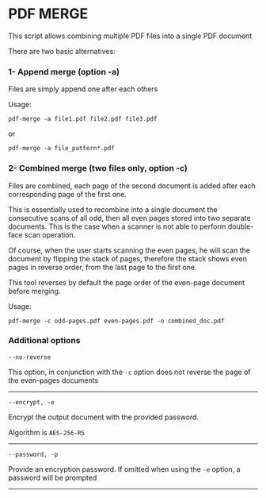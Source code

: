 # PDF  MERGE

This script allows combining multiple PDF files into a single PDF document

There are two basic alternatives:

### 1- Append merge (option -a)

Files are simply append one after each others

Usage:

    pdf-merge -a file1.pdf file2.pdf file3.pdf

or

    pdf-merge -a file_pattern*.pdf

### 2- Combined merge (two files only, option -c)

Files are combined, each page of the second document is added after each corresponding page of the first one.

This is essentially used to recombine into a single document the consecutive scans of all odd, then all even pages
stored into two separate documents.
This is the case when a scanner is not able to perform double-face scan operation.

Of course, when the user starts scanning the even pages, he will scan the document by flipping the stack of pages,
therefore the stack shows even pages in reverse order, from the last page to the first one.

This tool reverses by default the page order of the even-page document before merging.

Usage:

    pdf-merge -c odd-pages.pdf even-pages.pdf -o combined_doc.pdf

### Additional options

    --no-reverse

This option, in conjunction with the `-c` option does not reverse the page of the even-pages documents

---
    --encrypt, -e

Encrypt the output document with the provided password.

Algorithm is `AES-256-R5`

---
    --password, -p

Provide an encryption password. If omitted when using the `-e` option, a password will be prompted

---